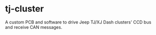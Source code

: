 # tj-cluster
A custom PCB and software to drive Jeep TJ/XJ Dash clusters' CCD bus and receive CAN messages.
